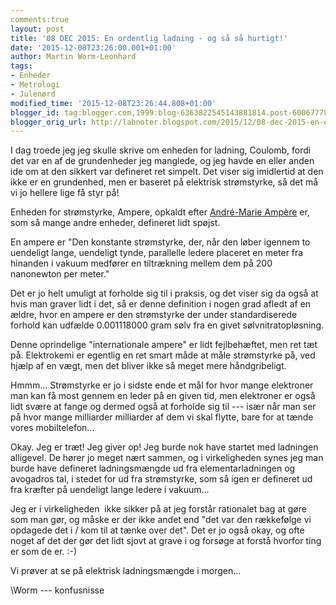 ```yaml
---
comments:true
layout: post
title: '08 DEC 2015: En ordentlig ladning - og så så hurtigt!'
date: '2015-12-08T23:26:00.001+01:00'
author: Martin Worm-Leonhard
tags:
- Enheder
- Metrologi
- Julenørd
modified_time: '2015-12-08T23:26:44.808+01:00'
blogger_id: tag:blogger.com,1999:blog-6363822545143881814.post-600677782448676754
blogger_orig_url: http://labnoter.blogspot.com/2015/12/08-dec-2015-en-ordentlig-ladning-og-sa.html
---
```


I dag troede jeg jeg skulle skrive om enheden for ladning, Coulomb,
fordi det var en af de grundenheder jeg manglede, og jeg havde en eller
anden ide om at den sikkert var defineret ret simpelt. Det viser sig
imidlertid at den ikke er en grundenhed, men er baseret på elektrisk
strømstyrke, så det må vi jo hellere lige få styr på!

Enheden for strømstyrke, Ampere, opkaldt efter [André-Marie
Ampère](https://en.wikipedia.org/wiki/Andr%C3%A9-Marie_Amp%C3%A8re) er,
som så mange andre enheder, defineret lidt spøjst.

En ampere er "Den konstante strømstyrke, der, når den løber igennem to
uendeligt lange, uendeligt tynde, parallelle ledere placeret en meter
fra hinanden i vakuum medfører en tiltrækning mellem dem på 200
nanonewton per meter."

Det er jo helt umuligt at forholde sig til i praksis, og det viser sig
da også at hvis man graver lidt i det, så er denne definition i nogen
grad afledt af en ældre, hvor en ampere er den strømstyrke der under
standardiserede forhold kan udfælde 0.001118000 gram sølv fra en givet
sølvnitratopløsning.

Denne oprindelige "internationale ampere" er lidt fejlbehæftet, men ret
tæt på. Elektrokemi er egentlig en ret smart måde at måle strømstyrke
på, ved hjælp af en vægt, men det bliver ikke så meget mere
håndgribeligt.

Hmmm... Strømstyrke er jo i sidste ende et mål for hvor mange
elektroner man kan få most gennem en leder på en given tid, men
elektroner er også lidt svære at fange og dermed også at forholde sig
til --- især når man ser på hvor mange milliarder milliarder af dem vi
skal flytte, bare for at tænde vores mobiltelefon...

Okay. Jeg er træt! Jeg giver op! Jeg burde nok have startet med
ladningen alligevel. De hører jo meget nært sammen, og i virkeligheden
synes jeg man burde have defineret ladningsmængde ud fra
elementarladningen og avogadros tal, i stedet for ud fra strømstyrke,
som så igen er defineret ud fra kræfter på uendeligt lange ledere i
vakuum...

Jeg er i virkeligheden  ikke sikker på at jeg forstår rationalet bag at
gøre som man gør, og måske er der ikke andet end "det var den rækkefølge
vi opdagede det i / kom til at tænke over det". Det er jo også okay, og
ofte noget af det der gør det lidt sjovt at grave i og forsøge at forstå
hvorfor ting er som de er. :-)

Vi prøver at se på elektrisk ladningsmængde i morgen...

\\Worm --- konfusnisse
